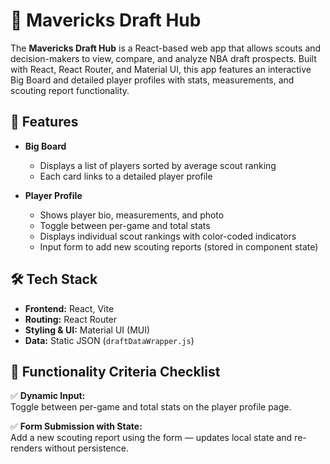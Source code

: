 # 🏀 Mavericks Draft Hub

The **Mavericks Draft Hub** is a React-based web app that allows scouts and decision-makers to view, compare, and analyze NBA draft prospects. Built with React, React Router, and Material UI, this app features an interactive Big Board and detailed player profiles with stats, measurements, and scouting report functionality.

## 🚀 Features

- **Big Board**
  - Displays a list of players sorted by average scout ranking
  - Each card links to a detailed player profile

- **Player Profile**
  - Shows player bio, measurements, and photo
  - Toggle between per-game and total stats
  - Displays individual scout rankings with color-coded indicators
  - Input form to add new scouting reports (stored in component state)

## 🛠 Tech Stack

- **Frontend:** React, Vite
- **Routing:** React Router
- **Styling & UI:** Material UI (MUI)
- **Data:** Static JSON (`draftDataWrapper.js`)

## 🧪 Functionality Criteria Checklist

✅ **Dynamic Input:**  
Toggle between per-game and total stats on the player profile page.

✅ **Form Submission with State:**  
Add a new scouting report using the form — updates local state and re-renders without persistence.
